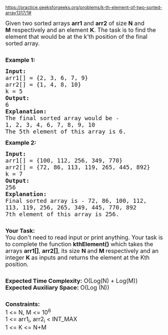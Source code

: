 https://practice.geeksforgeeks.org/problems/k-th-element-of-two-sorted-array1317/1#

<div class="problem-statement">
                <p></p><p><span style="font-size:18px">Given two sorted arrays <strong>arr1</strong> and <strong>arr2</strong> of size <strong>N</strong>&nbsp;and <strong>M</strong>&nbsp;respectively and an element <strong>K</strong>. The task is to find the element that would be at the k’th position of the final sorted array.</span><br>
&nbsp;</p>

<p><span style="font-size:18px"><strong>Example 1:</strong></span></p>

<pre><span style="font-size:18px"><strong>Input:</strong>
arr1[] = {2, 3, 6, 7, 9}
arr2[] = {1, 4, 8, 10}
k = 5
<strong>Output:</strong>
6
<strong>Explanation:</strong>
The final sorted array would be -
1, 2, 3, 4, 6, 7, 8, 9, 10
The 5th element of this array is 6.
</span></pre>

<div><span style="font-size:18px"><strong>Example 2:</strong></span></div>

<pre><span style="font-size:18px"><strong>Input:</strong>
arr1[] = {100, 112, 256, 349, 770}
arr2[] = {72, 86, 113, 119, 265, 445, 892}
k = 7
<strong>Output:</strong>
256
<strong>Explanation:</strong>
Final sorted array is - 72, 86, 100, 112,
113, 119, 256, 265, 349, 445, 770, 892
7th element of this array is 256.</span></pre>

<p><br>
<span style="font-size:18px"><strong>Your Task:&nbsp;&nbsp;</strong><br>
You don't need to read input or print anything. Your task is to complete the function&nbsp;<strong>kthElement()</strong>&nbsp;which takes the arrays <strong>arr1[]</strong>,&nbsp;<strong>arr2[]</strong>, its size <strong>N </strong>and <strong>M </strong>respectively and an integer <strong>K </strong>as inputs and returns the element at the Kth position.</span></p>

<p><br>
<span style="font-size:18px"><strong>Expected Time Complexity:</strong> O(Log(N) + Log(M))<br>
<strong>Expected Auxiliary Space:</strong> O(Log (N))</span></p>

<p><br>
<span style="font-size:18px"><strong>Constraints:</strong><br>
1 &lt;= N, M &lt;= 10<sup>6</sup><br>
1 &lt;= arr1<sub>i</sub>, arr2<sub>i</sub> &lt;&nbsp;INT_MAX<br>
1 &lt;= K &lt;= N+M</span></p>
 <p></p>
            </div>
